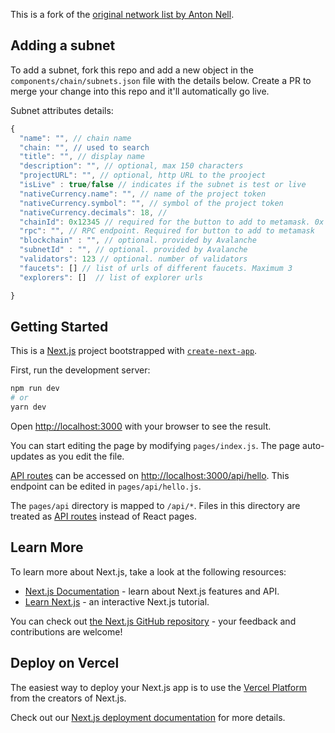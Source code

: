This is a fork of the [original network list by Anton Nell](https://github.com/antonnell/networklist-org).

## Adding a subnet

To add a subnet, fork this repo and add a new object in the `components/chain/subnets.json` file with the details below. Create a PR to merge your change into this repo and it'll automatically go live.

Subnet attributes details:

```js
{
  "name": "", // chain name
  "chain: "", // used to search
  "title": "", // display name
  "description": "", // optional, max 150 characters
  "projectURL": "", // optional, http URL to the prooject
  "isLive" : true/false // indicates if the subnet is test or live
  "nativeCurrency.name": "", // name of the project token
  "nativeCurrency.symbol": "", // symbol of the project token
  "nativeCurrency.decimals": 18, //
  "chainId": 0x12345 // required for the button to add to metamask. 0x format
  "rpc": "", // RPC endpoint. Required for button to add to metamask
  "blockchain" : "", // optional. provided by Avalanche
  "subnetId" : "", // optional. provided by Avalanche
  "validators": 123 // optional. number of validators
  "faucets": [] // list of urls of different faucets. Maximum 3
  "explorers": []  // list of explorer urls

}
```

## Getting Started

This is a [Next.js](https://nextjs.org/) project bootstrapped with [`create-next-app`](https://github.com/vercel/next.js/tree/canary/packages/create-next-app).

First, run the development server:

```bash
npm run dev
# or
yarn dev
```

Open [http://localhost:3000](http://localhost:3000) with your browser to see the result.

You can start editing the page by modifying `pages/index.js`. The page auto-updates as you edit the file.

[API routes](https://nextjs.org/docs/api-routes/introduction) can be accessed on [http://localhost:3000/api/hello](http://localhost:3000/api/hello). This endpoint can be edited in `pages/api/hello.js`.

The `pages/api` directory is mapped to `/api/*`. Files in this directory are treated as [API routes](https://nextjs.org/docs/api-routes/introduction) instead of React pages.

## Learn More

To learn more about Next.js, take a look at the following resources:

- [Next.js Documentation](https://nextjs.org/docs) - learn about Next.js features and API.
- [Learn Next.js](https://nextjs.org/learn) - an interactive Next.js tutorial.

You can check out [the Next.js GitHub repository](https://github.com/vercel/next.js/) - your feedback and contributions are welcome!

## Deploy on Vercel

The easiest way to deploy your Next.js app is to use the [Vercel Platform](https://vercel.com/new?utm_medium=default-template&filter=next.js&utm_source=create-next-app&utm_campaign=create-next-app-readme) from the creators of Next.js.

Check out our [Next.js deployment documentation](https://nextjs.org/docs/deployment) for more details.
